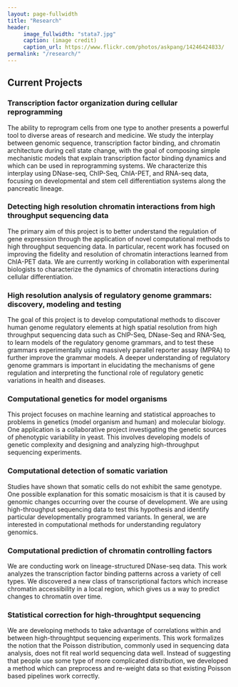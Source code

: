 ```yaml
---
layout: page-fullwidth
title: "Research"
header:
     image_fullwidth: "stata7.jpg"
     caption: (image credit)
     caption_url: https://www.flickr.com/photos/askpang/14246424833/
permalink: "/research/"
---
```


## Current Projects

### Transcription factor organization during cellular reprogramming

The ability to reprogram cells from one type to another presents a powerful tool to diverse areas of research and medicine. We study the interplay between genomic sequence, transcription factor binding, and chromatin architecture during cell state change, with the goal of composing simple mechanistic models that explain transcription factor binding dynamics and which can be used in reprogramming systems. We characterize this interplay using DNase-seq, ChIP-Seq, ChIA-PET, and RNA-seq data, focusing on developmental and stem cell differentiation systems along the pancreatic lineage.
    
### Detecting high resolution chromatin interactions from high throughput sequencing data

The primary aim of this project is to better understand the regulation of gene expression through the application of novel computational methods to high throughput sequencing data. In particular, recent work has focused on improving the fidelity and resolution of chromatin interactions learned from ChIA-PET data. We are currently working in collaboration with experimental biologists to characterize the dynamics of chromatin interactions during cellular differentiation.

### High resolution analysis of regulatory genome grammars: discovery, modeling and testing

The goal of this project is to develop computational methods to discover human genome regulatory elements at high spatial resolution from high throughput sequencing data such as ChIP-Seq, DNase-Seq and RNA-Seq, to learn models of the regulatory genome grammars, and to test these grammars experimentally using massively parallel reporter assay (MPRA) to further improve the grammar models. A deeper understanding of regulatory genome grammars is important in elucidating the mechanisms of gene regulation and interpreting the functional role of regulatory genetic variations in health and diseases.

### Computational genetics for model organisms

This project focuses on machine learning and statistical approaches to problems in genetics (model organism and human) and molecular biology. One application is a collaborative project investigating the genetic sources of phenotypic variability in yeast. This involves developing models of genetic complexity and designing and analyzing high-throughput sequencing experiments.

### Computational detection of somatic variation

Studies have shown that somatic cells do not exhibit the same genotype. One possible explanation for this somatic mosaicism is that it is caused by genomic changes occurring over the course of development. We are using high-throughput sequencing data to test this hypothesis and identify particular developmentally programmed variants. In general, we are interested in computational methods for understanding regulatory genomics.

### Computational prediction of chromatin controlling factors

We are conducting work on lineage-structured DNase-seq data. This work analyzes the transcription factor binding patterns across a variety of cell types. We discovered a new class of transcriptional factors which increase chromatin accessibility in a local region, which gives us a way to predict changes to chromatin over time.

### Statistical correction for high-throughtput sequencing

We are developing methods to take advantage of correlations within and between high-throughtput sequencing experiments. This work formalizes the notion that the Poisson distribution, commonly used in sequencing data analysis, does not fit real world sequencing data well. Instead of suggesting that people use some type of more complicated distribution, we developed a method which can preprocess and re-weight data so that existing Poisson based pipelines work correctly.
